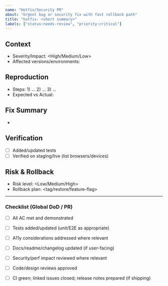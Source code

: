 ```yaml
---
name: "Hotfix/Security PR"
about: "Urgent bug or security fix with fast rollback path"
title: "hotfix: <short summary>"
labels: ["status:needs-review", "priority:critical"]
---
```

<!-- Note: YAML front matter is parsed by our labeler workflow; GitHub itself does not apply labels from front matter. -->

<!-- Suggested additional labels (pick as relevant):
- env:staging (UAT)
- env:live (post-deploy)
-->

## Context

- Severity/Impact: <High/Medium/Low>
- Affected versions/environments: <list>

## Reproduction

- Steps: 1) … 2) … 3) …
- Expected vs Actual: <summary>

## Fix Summary

- <what changed and why>

## Verification

- [ ] Added/updated tests
- [ ] Verified on staging/live (list browsers/devices)

## Risk & Rollback

- Risk level: <Low/Medium/High>
- Rollback plan: <tag/restore/feature-flag>

---

### Checklist (Global DoD / PR)
- [ ] All AC met and demonstrated
- [ ] Tests added/updated (unit/E2E as appropriate)
- [ ] A11y considerations addressed where relevant
- [ ] Docs/readme/changelog updated (if user-facing)
- [ ] Security/perf impact reviewed where relevant
- [ ] Code/design reviews approved
- [ ] CI green; linked issues closed; release notes prepared (if shipping)

